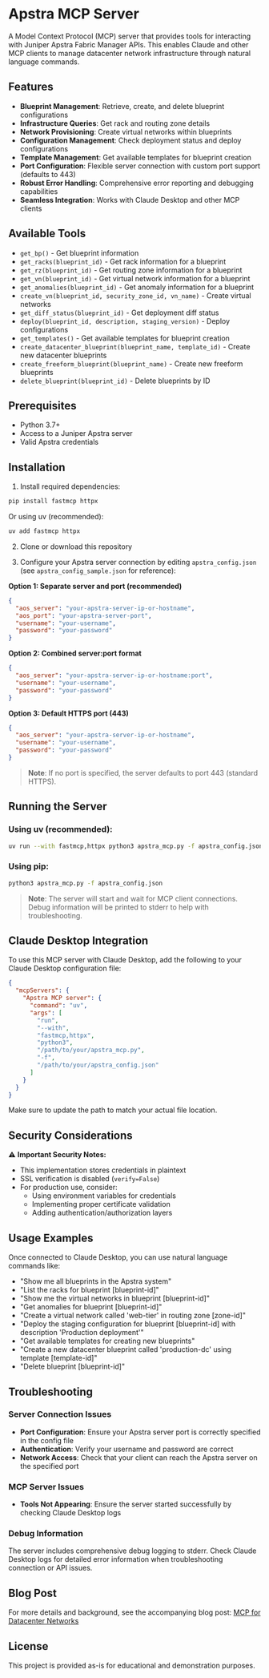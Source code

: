 # Apstra MCP Server

A Model Context Protocol (MCP) server that provides tools for interacting with Juniper Apstra Fabric Manager APIs. This enables Claude and other MCP clients to manage datacenter network infrastructure through natural language commands.

## Features

- **Blueprint Management**: Retrieve, create, and delete blueprint configurations
- **Infrastructure Queries**: Get rack and routing zone details
- **Network Provisioning**: Create virtual networks within blueprints
- **Configuration Management**: Check deployment status and deploy configurations
- **Template Management**: Get available templates for blueprint creation
- **Port Configuration**: Flexible server connection with custom port support (defaults to 443)
- **Robust Error Handling**: Comprehensive error reporting and debugging capabilities
- **Seamless Integration**: Works with Claude Desktop and other MCP clients

## Available Tools

- `get_bp()` - Get blueprint information
- `get_racks(blueprint_id)` - Get rack information for a blueprint
- `get_rz(blueprint_id)` - Get routing zone information for a blueprint
- `get_vn(blueprint_id)` - Get virtual network information for a blueprint
- `get_anomalies(blueprint_id)` - Get anomaly information for a blueprint
- `create_vn(blueprint_id, security_zone_id, vn_name)` - Create virtual networks
- `get_diff_status(blueprint_id)` - Get deployment diff status
- `deploy(blueprint_id, description, staging_version)` - Deploy configurations
- `get_templates()` - Get available templates for blueprint creation
- `create_datacenter_blueprint(blueprint_name, template_id)` - Create new datacenter blueprints
- `create_freeform_blueprint(blueprint_name)` - Create new freeform blueprints
- `delete_blueprint(blueprint_id)` - Delete blueprints by ID

## Prerequisites

- Python 3.7+
- Access to a Juniper Apstra server
- Valid Apstra credentials

## Installation

1. Install required dependencies:
```bash
pip install fastmcp httpx
```

Or using uv (recommended):
```bash
uv add fastmcp httpx
```

2. Clone or download this repository

3. Configure your Apstra server connection by editing `apstra_config.json` (see `apstra_config_sample.json` for reference):

**Option 1: Separate server and port (recommended)**
```json
{
  "aos_server": "your-apstra-server-ip-or-hostname",
  "aos_port": "your-apstra-server-port",
  "username": "your-username", 
  "password": "your-password"
}
```

**Option 2: Combined server:port format**
```json
{
  "aos_server": "your-apstra-server-ip-or-hostname:port",
  "username": "your-username",
  "password": "your-password"
}
```

**Option 3: Default HTTPS port (443)**
```json
{
  "aos_server": "your-apstra-server-ip-or-hostname",
  "username": "your-username",
  "password": "your-password"
}
```

> **Note**: If no port is specified, the server defaults to port 443 (standard HTTPS).

## Running the Server

### Using uv (recommended):
```bash
uv run --with fastmcp,httpx python3 apstra_mcp.py -f apstra_config.json
```

### Using pip:
```bash
python3 apstra_mcp.py -f apstra_config.json
```

> **Note**: The server will start and wait for MCP client connections. Debug information will be printed to stderr to help with troubleshooting.

## Claude Desktop Integration

To use this MCP server with Claude Desktop, add the following to your Claude Desktop configuration file:

```json
{
  "mcpServers": {
    "Apstra MCP server": {
      "command": "uv",
      "args": [
        "run",
        "--with",
        "fastmcp,httpx",
        "python3",
        "/path/to/your/apstra_mcp.py",
        "-f",
        "/path/to/your/apstra_config.json"
      ]
    }
  }
}
```

Make sure to update the path to match your actual file location.

## Security Considerations

⚠️ **Important Security Notes:**
- This implementation stores credentials in plaintext
- SSL verification is disabled (`verify=False`)
- For production use, consider:
  - Using environment variables for credentials
  - Implementing proper certificate validation
  - Adding authentication/authorization layers

## Usage Examples

Once connected to Claude Desktop, you can use natural language commands like:

- "Show me all blueprints in the Apstra system"
- "List the racks for blueprint [blueprint-id]"
- "Show me the virtual networks in blueprint [blueprint-id]"
- "Get anomalies for blueprint [blueprint-id]"
- "Create a virtual network called 'web-tier' in routing zone [zone-id]"
- "Deploy the staging configuration for blueprint [blueprint-id] with description 'Production deployment'"
- "Get available templates for creating new blueprints"
- "Create a new datacenter blueprint called 'production-dc' using template [template-id]"
- "Delete blueprint [blueprint-id]"

## Troubleshooting

### Server Connection Issues
- **Port Configuration**: Ensure your Apstra server port is correctly specified in the config file
- **Authentication**: Verify your username and password are correct
- **Network Access**: Check that your client can reach the Apstra server on the specified port

### MCP Server Issues
- **Tools Not Appearing**: Ensure the server started successfully by checking Claude Desktop logs

### Debug Information
The server includes comprehensive debug logging to stderr. Check Claude Desktop logs for detailed error information when troubleshooting connection or API issues.

## Blog Post

For more details and background, see the accompanying blog post: [MCP for Datacenter Networks](https://medium.com/@vignitin/mcp-for-datacenter-networks-aa003de81256)

## License

This project is provided as-is for educational and demonstration purposes.
